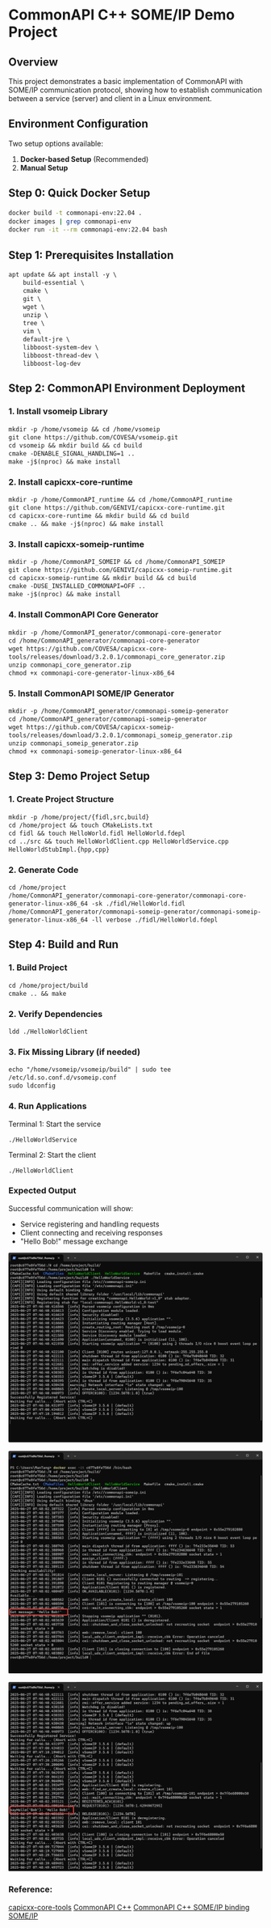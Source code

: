# CommonAPI C++ SOME/IP Demo Project

## Overview
This project demonstrates a basic implementation of CommonAPI with SOME/IP communication protocol, showing how to establish communication between a service (server) and client in a Linux environment.

## Environment Configuration
Two setup options available:

1. **Docker-based Setup** (Recommended)
2. **Manual Setup**

## Step 0: Quick Docker Setup
```bash
docker build -t commonapi-env:22.04 .
docker images | grep commonapi-env
docker run -it --rm commonapi-env:22.04 bash
```

## Step 1: Prerequisites Installation

```shell
apt update && apt install -y \
    build-essential \
    cmake \
    git \
    wget \
    unzip \
    tree \
    vim \
    default-jre \
    libboost-system-dev \
    libboost-thread-dev \
    libboost-log-dev
```

## Step 2: CommonAPI Environment Deployment

### 1. Install vsomeip Library

```shell
mkdir -p /home/vsomeip && cd /home/vsomeip
git clone https://github.com/COVESA/vsomeip.git
cd vsomeip && mkdir build && cd build
cmake -DENABLE_SIGNAL_HANDLING=1 ..
make -j$(nproc) && make install
```

### 2. Install capicxx-core-runtime

```shell
mkdir -p /home/CommonAPI_runtime && cd /home/CommonAPI_runtime
git clone https://github.com/GENIVI/capicxx-core-runtime.git
cd capicxx-core-runtime && mkdir build && cd build
cmake .. && make -j$(nproc) && make install
```

### 3. Install capicxx-someip-runtime

```shell
mkdir -p /home/CommonAPI_SOMEIP && cd /home/CommonAPI_SOMEIP
git clone https://github.com/GENIVI/capicxx-someip-runtime.git
cd capicxx-someip-runtime && mkdir build && cd build
cmake -DUSE_INSTALLED_COMMONAPI=OFF ..
make -j$(nproc) && make install
```

### 4. Install CommonAPI Core Generator

```shell
mkdir -p /home/CommonAPI_generator/commonapi-core-generator
cd /home/CommonAPI_generator/commonapi-core-generator
wget https://github.com/COVESA/capicxx-core-tools/releases/download/3.2.0.1/commonapi_core_generator.zip
unzip commonapi_core_generator.zip
chmod +x commonapi-core-generator-linux-x86_64
```

### 5. Install CommonAPI SOME/IP Generator

```shell
mkdir -p /home/CommonAPI_generator/commonapi-someip-generator
cd /home/CommonAPI_generator/commonapi-someip-generator
wget https://github.com/COVESA/capicxx-someip-tools/releases/download/3.2.0.1/commonapi_someip_generator.zip
unzip commonapi_someip_generator.zip
chmod +x commonapi-someip-generator-linux-x86_64
```

## Step 3: Demo Project Setup

### 1. Create Project Structure

```shell
mkdir -p /home/project/{fidl,src,build}
cd /home/project && touch CMakeLists.txt
cd fidl && touch HelloWorld.fidl HelloWorld.fdepl
cd ../src && touch HelloWorldClient.cpp HelloWorldService.cpp HelloWorldStubImpl.{hpp,cpp}
```

### 2. Generate Code

```shell
cd /home/project
/home/CommonAPI_generator/commonapi-core-generator/commonapi-core-generator-linux-x86_64 -sk ./fidl/HelloWorld.fidl
/home/CommonAPI_generator/commonapi-someip-generator/commonapi-someip-generator-linux-x86_64 -ll verbose ./fidl/HelloWorld.fdepl
```

## Step 4: Build and Run

### 1. Build Project

```shell
cd /home/project/build
cmake .. && make
```

### 2. Verify Dependencies

```shell
ldd ./HelloWorldClient
```

### 3. Fix Missing Library (if needed)

```shell
echo "/home/vsomeip/vsomeip/build" | sudo tee /etc/ld.so.conf.d/vsomeip.conf
sudo ldconfig
```

### 4. Run Applications

Terminal 1: Start the service

```shell
./HelloWorldService
```

Terminal 2: Start the client

```shell
./HelloWorldClient
```

### Expected Output

Successful communication will show:

- Service registering and handling requests
- Client connecting and receiving responses
- "Hello Bob!" message exchange


![image-20250627154724899](README.assets/image-20250627154724899.png)

![image-20250627154938508](README.assets/image-20250627154938508.png)



![image-20250627155007932](README.assets/image-20250627155007932.png)

### Reference:
[capicxx-core-tools](https://github.com/COVESA/capicxx-core-tools)
[CommonAPI C++](https://covesa.github.io/capicxx-core-tools/)
[CommonAPI C++ SOME/IP binding](http://genivi.github.io/capicxx-someip-tools/)
[SOME/IP](https://some-ip.com/)
